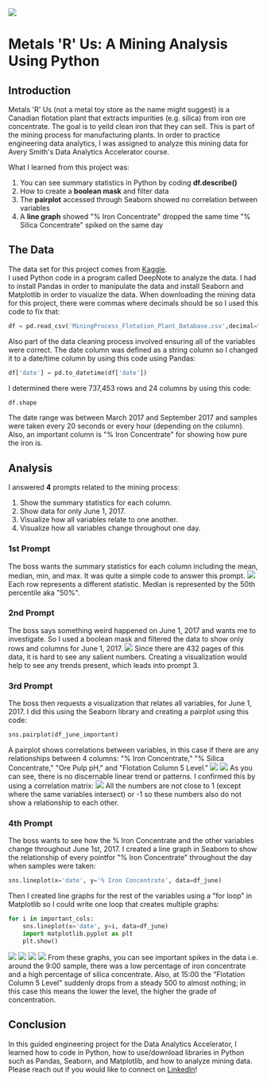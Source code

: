 <img src="images/Metals_R_Us_Title.png?raw=true"/>

# Metals 'R' Us: A Mining Analysis Using Python

## Introduction
Metals 'R' Us (not a metal toy store as the name might suggest) is a Canadian flotation plant that extracts impurities (e.g. silica) from iron ore concentrate. The goal is to yeild clean iron that they can sell. This is part of the mining process for manufacturing plants. In order to practice engineering data analytics, I was assigned to analyze this mining data for Avery Smith's Data Analytics Accelerator course.

What I learned from this project was:
  1. You can see summary statistics in Python by coding **df.describe()**
  2. How to create a **boolean mask** and filter data
  3. The **pairplot** accessed through Seaborn showed no correlation between variables
  4. A **line graph** showed "% Iron Concentrate" dropped the same time "% Silica Concentrate" spiked on the same day


## The Data
The data set for this project comes from <a href="https://www.kaggle.com/datasets/edumagalhaes/quality-prediction-in-a-mining-process">Kaggle</a>. <br>
I used Python code in a program called DeepNote to analyze the data. I had to install Pandas in order to manipulate the data and install Seaborn and Matplotlib in order to visualize the data.
When downloading the mining data for this project, there were commas where decimals should be so I used this code to fix that: <br>
```python
df = pd.read_csv('MiningProcess_Flotation_Plant_Database.csv',decimal=",")
```
Also part of the data cleaning process involved ensuring all of the variables were correct. The date column was defined as a string column so I changed it to a date/time column by using this code using Pandas: 
```python
df['date'] = pd.to_datetime(df['date'])
```

I determined there were 737,453 rows and 24 columns by using this code:
```python
df.shape
```
The date range was between March 2017 and September 2017 and samples were taken every 20 seconds or every hour (depending on the column). 
Also, an important column is "% Iron Concentrate" for showing how pure the iron is.

## Analysis

I answered **4** prompts related to the mining process:
  1. Show the summary statistics for each column.
  2. Show data for only June 1, 2017.
  3. Visualize how all variables relate to one another.
  4. Visualize how all variables change throughout one day.

### 1st Prompt 
The boss wants the summary statistics for each column including the mean, median, min, and max. It was quite a simple code to answer this prompt. 
<img src="images/Python Summary.png?raw=true"/>
Each row represents a different statistic. Median is represented by the 50th percentile aka "50%". 

### 2nd Prompt
The boss says something weird happened on June 1, 2017 and wants me to investigate. So I used a boolean mask and filtered the data to show only rows and columns for June 1, 2017. 
<img src="images/Python Date Range.png?raw=true"/>
Since there are 432 pages of this data, it is hard to see any salient numbers. Creating a visualization would help to see any trends present, which leads into prompt 3. 

### 3rd Prompt
The boss then requests a visualization that relates all variables, for June 1, 2017. I did this using the Seaborn library and creating a pairplot using this code:
```python
sns.pairplot(df_june_important)
```
A pairplot shows correlations between variables, in this case if there are any relationships between 4 columns: "% Iron Concentrate," "% Silica Concentrate," "Ore Pulp pH," and "Flotation Column 5 Level."
<img src="images/Python Seaborn1.png?raw=true"/>
<img src="images/Python Seaborn2.png?raw=true"/>
As you can see, there is no discernable linear trend or patterns. I confirmed this by using a correlation matrix:
<img src="images/Python Correlation.png?raw=true"/>
All the numbers are not close to 1 (except where the same variables intersect) or -1 so these numbers also do not show a relationship to each other.

### 4th Prompt
The boss wants to see how the % Iron Concentrate and the other variables change throughout June 1st, 2017. I created a line graph in Seaborn to show the relationship of every pointfor "% Iron Concentrate" throughout the day when samples were taken:
```python
sns.lineplot(x='date', y='% Iron Concentrate', data=df_june)
```
Then I created line graphs for the rest of the variables using a "for loop" in Matplotlib so I could write one loop that creates multiple graphs:
```python
for i in important_cols:
    sns.lineplot(x='date', y=i, data=df_june)
    import matplotlib.pyplot as plt
    plt.show()
```
<img src="images/Python Line Graph1.png?raw=true"/>
<img src="images/Python Line Graph2.png?raw=true"/>
<img src="images/Python Line Graph3.png?raw=true"/>
<img src="images/Python Line Graph4.png?raw=true"/>
From these graphs, you can see important spikes in the data i.e. around the 9:00 sample, there was a low percentage of iron concentrate and a high percentage of silica concentrate. Also, at 15:00 the "Flotation Column 5 Level" suddenly drops from a steady 500 to almost nothing; in this case this means the lower the level, the higher the grade of concentration. 

## Conclusion 
In this guided engineering project for the Data Analytics Accelerator, I learned how to code in Python, how to use/download libraries in Python such as Pandas, Seaborn, and Matplotlib, and how to analyze mining data. Please reach out if you would like to connect on <a href="https://www.linkedin.com/in/lexie-langella/">LinkedIn</a>! 
